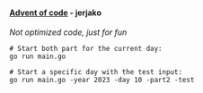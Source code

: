 #### [Advent of code](https://adventofcode.com/) - jerjako

*Not optimized code, just for fun*

```
# Start both part for the current day:
go run main.go

# Start a specific day with the test input:
go run main.go -year 2023 -day 10 -part2 -test
```
